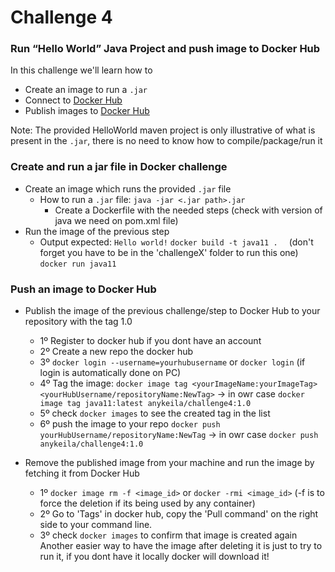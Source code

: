 # Challenge 4
### Run “Hello World” Java Project and push image to Docker Hub

In this challenge we'll learn how to
- Create an image to run a `.jar`
- Connect to [Docker Hub](https://hub.docker.com/)
- Publish images to [Docker Hub](https://hub.docker.com/)

Note: The provided HelloWorld maven project is only illustrative of what is present in the 
`.jar`, there is no need to know how to compile/package/run it

### Create and run a jar file in Docker challenge
- Create an image which runs the provided `.jar` file
  - How to run a `.jar` file: `java -jar <.jar path>.jar`
    - Create a Dockerfile with the needed steps (check with version of java we need on pom.xml file)
- Run the image of the previous step
  - Output expected: `Hello world!`
  `docker build -t java11 .  ` (don't forget you have to be in the 'challengeX' folder to run this one)
  `docker run java11`

### Push an image to Docker Hub
- Publish the image of the previous challenge/step to Docker Hub to your repository with the tag 1.0
  - 1º Register to docker hub if you dont have an account
  - 2º Create a new repo the docker hub
  - 3º `docker login --username=yourhubusername` or `docker login` (if login is automatically done on PC)
  - 4º Tag the image: `docker image tag <yourImageName:yourImageTag> <yourHubUsername/repositoryName:NewTag>` -> in owr case `docker image tag java11:latest anykeila/challenge4:1.0`
  - 5º check `docker images` to see the created tag in the list
  - 6º push the image to your repo `docker push yourHubUsername/repositoryName:NewTag` -> in owr case `docker push anykeila/challenge4:1.0`

- Remove the published image from your machine and run the image by fetching it from Docker Hub
  - 1º `docker image rm -f <image_id>` or `docker -rmi <image_id>` (-f is to force the deletion if its being used by any container)
  - 2º Go to 'Tags' in docker hub, copy the 'Pull command' on the right side to your command line.
  - 3º check `docker images` to confirm that image is created again 
 Another easier way to have the image after deleting it is just to try to run it, if you dont have it locally docker will download it!